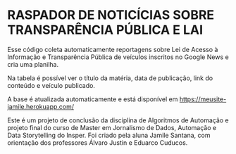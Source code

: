 # RASPADOR DE NOTICÍCIAS SOBRE TRANSPARÊNCIA PÚBLICA E LAI

Esse código coleta automaticamente reportagens sobre Lei de Acesso à Informação
e Transparência Pública de veículos inscritos no Google News e cria uma
planilha.

Na tabela é possível ver o título da matéria, data de publicação, link do
conteúdo e veículo publicado.

A base é atualizada automaticamente e está disponível em
https://meusite-jamile.herokuapp.com/

Este é um projeto de conclusão da disciplina de Algoritmos de Automação e projeto final do
curso de Master em Jornalismo de Dados, Automação e Data Storytelling do
Insper. Foi criado pela aluna Jamile Santana, com orientação dos professores Álvaro Justin e Eduarco Cuducos.
